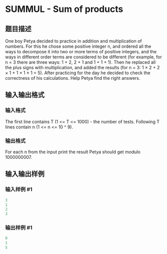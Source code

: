 # SUMMUL - Sum of products

## 题目描述

One boy Petya decided to practice in addition and multiplication of numbers. For this he chose some positive integer n, and ordered all the ways to decompose it into two or more terms of positive integers, and the ways in different order terms are considered to be different (for example, for n = 3 there are three ways: 1 + 2, 2 + 1 and 1 + 1 + 1). Then he replaced all the plus signs with multiplication, and added the results (for n = 3: 1 × 2 + 2 × 1 + 1 × 1 × 1 = 5). After practicing for the day he decided to check the correctness of his calculations. Help Petya find the right answers.

## 输入输出格式

### 输入格式

The first line contains T (1 <= T <= 1000) - the number of tests. Following T lines contain n (1 <= n <= 10 ^ 9).

### 输出格式

For each n from the input print the result Petya should get modulo 1000000007.

## 输入输出样例

### 输入样例 #1

```cpp
3
1
2
3
```


### 输出样例 #1

```cpp
0
1
5
```


